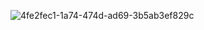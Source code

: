 ![4fe2fec1-1a74-474d-ad69-3b5ab3ef829c](https://user-images.githubusercontent.com/131981077/236699424-27ddf8a8-d1ad-48c1-b314-c47782f198d1.jpg)

